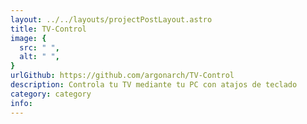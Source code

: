 ```yaml
---
layout: ../../layouts/projectPostLayout.astro
title: TV-Control 
image: {
  src: " ",
  alt: " ",
}
urlGithub: https://github.com/argonarch/TV-Control
description: Controla tu TV mediante tu PC con atajos de teclado
category: category
info: 
---
```

